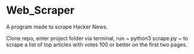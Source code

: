 # Web_Scraper

A program made to scrape Hacker News.

Clone repo, enter project folder via terminal, run ~ python3 scrape.py ~ to scrape a list of top articles with votes 100 or better on the first two pages. 

